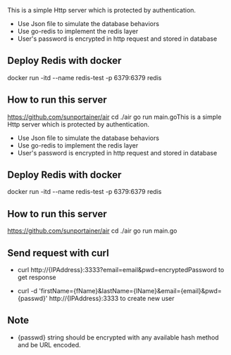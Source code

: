 

This is a simple Http server which is protected by authentication.
- Use Json file to simulate the database behaviors
- Use go-redis to implement the redis layer
- User's password is encrypted in http request and stored in database 


## Deploy Redis with docker
docker run -itd --name redis-test -p 6379:6379 redis

## How to run this server
https://github.com/sunportainer/air
cd ./air
go run main.goThis is a simple Http server which is protected by authentication.
- Use Json file to simulate the database behaviors
- Use go-redis to implement the redis layer
- User's password is encrypted in http request and stored in database


## Deploy Redis with docker
docker run -itd --name redis-test -p 6379:6379 redis

## How to run this server
https://github.com/sunportainer/air
cd ./air
go run main.go

## Send request with curl
- curl http://{IPAddress}:3333?email=email&pwd=encryptedPassword to get response

- curl -d 'firstName={fName}&lastName={lName}&email={email}&pwd={passwd}' http://{IPAddress}:3333 to create new user

## Note
- {passwd} string should be encrypted with any available hash method and be URL encoded.
